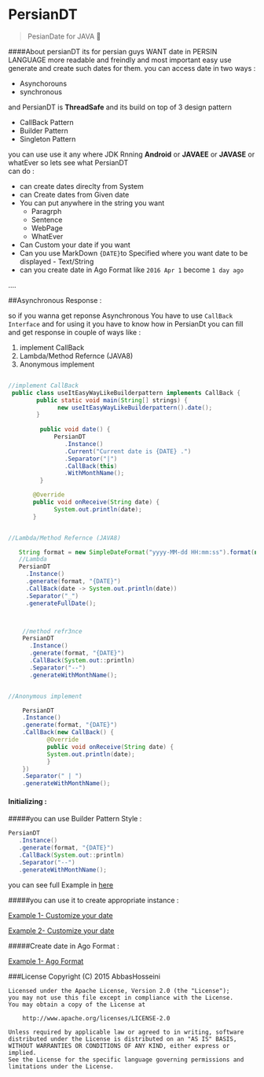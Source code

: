 # PersianDT
>PesianDate for JAVA :date:

####About
persianDT its for persian guys WANT date in PERSIN LANGUAGE more readable and freindly and most important easy use 
generate and create such dates for them.
you can access date in two ways :

* Asynchorouns
* synchronous

and PersianDT is **ThreadSafe** and its build on top of 3 design pattern 

* CallBack Pattern
* Builder Pattern
* Singleton Pattern

you can use use it any where JDK Rnning **Android** or **JAVAEE** or **JAVASE** or whatEver so lets see what PersianDT 
<br/>can do :

* can create dates direclty from System 
* can Create dates from Given date
* You can put anywhere in the string you want
  * Paragrph
  * Sentence
  * WebPage
  * WhatEver
* Can Custom your date if you want
* Can you use MarkDown `{DATE}`to Specified where you want date to be displayed - Text/String
* can you create date in Ago Format like `2016 Apr 1` become `1 day ago`

....

##Asynchronous Response :

so if you wanna get reponse Asynchronous You have to use `CallBack Interface` and for using it you have to know how 
in PersianDt you can fill and get response in couple of ways like :

 1. implement CallBack
 2. Lambda/Method Refernce (JAVA8)
 3. Anonymous implement
 

```java

//implement CallBack
 public class useItEasyWayLikeBuilderpattern implements CallBack {
        public static void main(String[] strings) {
              new useItEasyWayLikeBuilderpattern().date();
        }
        
         public void date() {
             PersianDT
                .Instance()
                .Current("Current date is {DATE} .")
                .Separator("|")
                .CallBack(this)
                .WithMonthName();
         }

       @Override
       public void onReceive(String date) {
             System.out.println(date);
       }

```


```java

//Lambda/Method Refernce (JAVA8)

   String format = new SimpleDateFormat("yyyy-MM-dd HH:mm:ss").format(new Date());
   //Lambda
   PersianDT
     .Instance()
     .generate(format, "{DATE}")
     .CallBack(date -> System.out.println(date))
     .Separator("_")
     .generateFullDate();



    //method refr3nce
    PersianDT
      .Instance()
      .generate(format, "{DATE}")
      .CallBack(System.out::println)
      .Separator("--")
      .generateWithMonthName();

```

```java

//Anonymous implement

    PersianDT
    .Instance()
    .generate(format, "{DATE}")
    .CallBack(new CallBack() {
           @Override
           public void onReceive(String date) {
           System.out.println(date);
           }
    })
    .Separator(" | ")
    .generateWithMonthName();

```

#### Initializing :

#####you can use Builder Pattern Style :

```Java
PersianDT
   .Instance()
   .generate(format, "{DATE}")
   .CallBack(System.out::println)
   .Separator("--")
   .generateWithMonthName();

```

you can see full Example in [here](https://github.com/abbashosseini/PersianDT/blob/master/src/com/hosseini/persian/dt/Example/generate/useitLikeBuilderpattern.java#L37-L43) 
  
#####you can use it to create appropriate instance :  

   [Example 1- Customize your date](https://github.com/abbashosseini/PersianDT/blob/master/src/com/hosseini/persian/dt/Example/generate/CustomDate.java)
   
   [Example 2- Customize your date](https://github.com/abbashosseinai/PersianDT/blob/master/src/com/hosseini/persian/dt/Example/current/CustomYourdate.java)
   
#####Create date in Ago Format :

[Example 1- Ago Format](https://github.com/abbashosseini/PersianDT/blob/master/src/com/hosseini/persian/dt/Example/ago/useitLLikeBuilderPattern.java)

###License
       Copyright (C) 2015 AbbasHosseini

    Licensed under the Apache License, Version 2.0 (the "License");
    you may not use this file except in compliance with the License.
    You may obtain a copy of the License at

        http://www.apache.org/licenses/LICENSE-2.0

    Unless required by applicable law or agreed to in writing, software
    distributed under the License is distributed on an "AS IS" BASIS,
    WITHOUT WARRANTIES OR CONDITIONS OF ANY KIND, either express or implied.
    See the License for the specific language governing permissions and
    limitations under the License.
